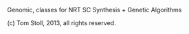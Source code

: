 Genomic, classes for NRT SC Synthesis + Genetic Algorithms

(c) Tom Stoll, 2013, all rights reserved.

